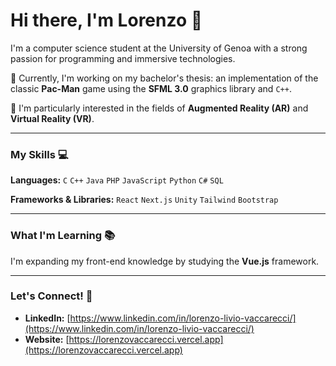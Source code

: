 # Hi there, I'm Lorenzo 👋

I'm a computer science student at the University of Genoa with a strong passion for programming and immersive technologies.

🌱 Currently, I'm working on my bachelor's thesis: an implementation of the classic **Pac-Man** game using the **SFML 3.0** graphics library and `C++`.

🔭 I'm particularly interested in the fields of **Augmented Reality (AR)** and **Virtual Reality (VR)**.

---

### My Skills 💻

**Languages:**
`C` `C++` `Java` `PHP` `JavaScript` `Python` `C#` `SQL`

**Frameworks & Libraries:**
`React` `Next.js` `Unity` `Tailwind` `Bootstrap`

---

### What I'm Learning 📚

I'm expanding my front-end knowledge by studying the **Vue.js** framework.

---

### Let's Connect! 🤝

* **LinkedIn:** [https://www.linkedin.com/in/lorenzo-livio-vaccarecci/](https://www.linkedin.com/in/lorenzo-livio-vaccarecci/)
* **Website:** [https://lorenzovaccarecci.vercel.app](https://lorenzovaccarecci.vercel.app)
<!--
**GekkeijuITA/GekkeijuITA** is a ✨ _special_ ✨ repository because its `README.md` (this file) appears on your GitHub profile.

Here are some ideas to get you started:

- 🔭 I’m currently working on ...
- 🌱 I’m currently learning ...
- 👯 I’m looking to collaborate on ...
- 🤔 I’m looking for help with ...
- 💬 Ask me about ...
- 📫 How to reach me: ...
- 😄 Pronouns: ...
- ⚡ Fun fact: ...
-->
